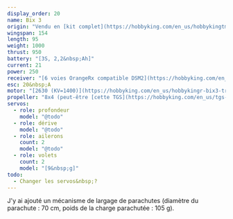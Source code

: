 ```yaml
---
display_order: 20
name: Bix 3
origin: "Vendu en [kit complet](https://hobbyking.com/en_us/hobbykingtm-bix3-trainer-fpv-epo-1550mm-pnf.html) par Hobby King"
wingspan: 154
length: 95
weight: 1000
thrust: 950
battery: "[3S, 2,2&nbsp;Ah]"
current: 21
power: 250
receiver: "[6 voies OrangeRx compatible DSM2](https://hobbyking.com/en_us/orangerx-r615x-dsm2-dsmx-compatible-6ch-2-4ghz-receiver-w-cppm.html)"
esc: 20&nbsp;A
motor: "[2630 (KV=1400)](https://hobbyking.com/en_us/hobbykingr-bix3-trainer-1550mm-replacement-motor-2630-1400kv.html)"
propeller: "8x4 (peut-être [cette TGS](https://hobbyking.com/en_us/tgs-precision-sport-propeller-8x4-1pc.html) ou [cette Aerostar](https://hobbyking.com/en_us/apc-style-propeller-8x4-bone-ccw-1pc.html)&nbsp;?)"
servos:
  - role: profondeur
    model: "@todo"
  - role: dérive
    model: "@todo"
  - role: ailerons
    count: 2
    model: "@todo"
  - role: volets
    count: 2
    model: "[9&nbsp;g]"
todo:
  - Changer les servos&nbsp;?
---
```

J'y ai ajouté un mécanisme de largage de parachutes (diamètre du parachute&nbsp;: 70&nbsp;cm, poids de la charge parachutée&nbsp;: 105&nbsp;g).
